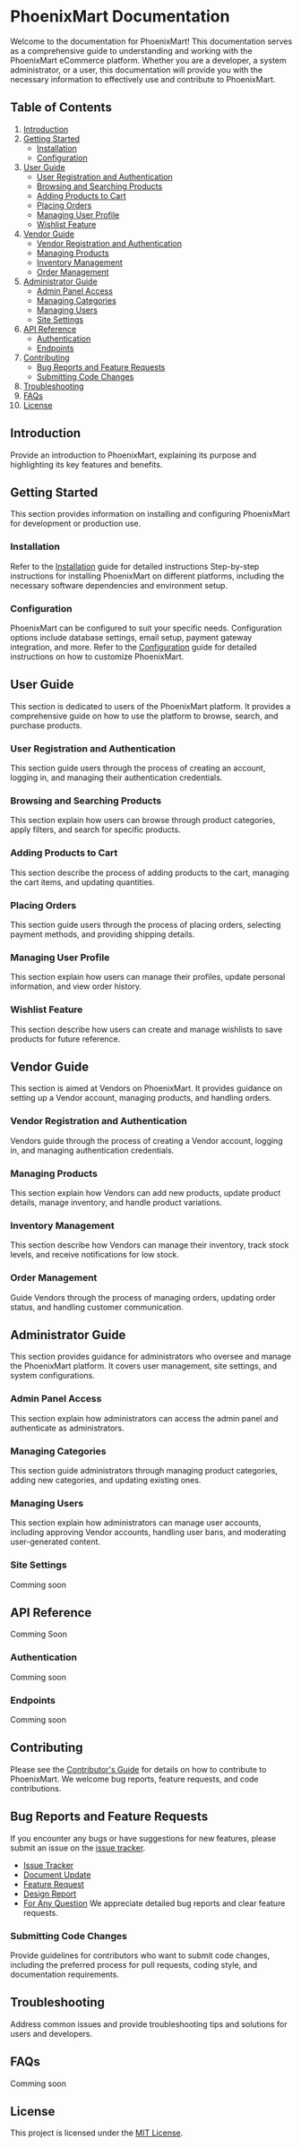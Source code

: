 # PhoenixMart Documentation

Welcome to the documentation for PhoenixMart! This documentation serves as a comprehensive guide to understanding and working with the PhoenixMart eCommerce platform. Whether you are a developer, a system administrator, or a user, this documentation will provide you with the necessary information to effectively use and contribute to PhoenixMart.

## Table of Contents

1. [Introduction](#introduction)
2. [Getting Started](#getting-started)
   - [Installation](#installation)
   - [Configuration](#configuration)
3. [User Guide](#user-guide)
   - [User Registration and Authentication](#user-registration-and-authentication)
   - [Browsing and Searching Products](#browsing-and-searching-products)
   - [Adding Products to Cart](#adding-products-to-cart)
   - [Placing Orders](#placing-orders)
   - [Managing User Profile](#managing-user-profile)
   - [Wishlist Feature](#wishlist-feature)
4. [Vendor Guide](#Vendor-guide)
   - [Vendor Registration and Authentication](#Vendor-registration-and-authentication)
   - [Managing Products](#managing-products)
   - [Inventory Management](#inventory-management)
   - [Order Management](#order-management)
5. [Administrator Guide](#administrator-guide)
   - [Admin Panel Access](#admin-panel-access)
   - [Managing Categories](#managing-categories)
   - [Managing Users](#managing-users)
   - [Site Settings](#site-settings)
6. [API Reference](#api-reference)
   - [Authentication](#authentication)
   - [Endpoints](#endpoints)
7. [Contributing](#contributing)
   - [Bug Reports and Feature Requests](#bug-reports-and-feature-requests)
   - [Submitting Code Changes](#submitting-code-changes)
8. [Troubleshooting](#troubleshooting)
9. [FAQs](#faqs)
10. [License](#license)

## Introduction

Provide an introduction to PhoenixMart, explaining its purpose and highlighting its key features and benefits.

## Getting Started

This section provides information on installing and configuring PhoenixMart for development or production use.

### Installation

Refer to the [Installation](docs/installation.md) guide for detailed instructions Step-by-step instructions for installing PhoenixMart on different platforms, including the necessary software dependencies and environment setup.

### Configuration

PhoenixMart can be configured to suit your specific needs. Configuration options include database settings, email setup, payment gateway integration, and more. Refer to the [Configuration](docs/configuration.md) guide for detailed instructions on how to customize PhoenixMart.

## User Guide

This section is dedicated to users of the PhoenixMart platform. It provides a comprehensive guide on how to use the platform to browse, search, and purchase products.

### User Registration and Authentication

This section guide users through the process of creating an account, logging in, and managing their authentication credentials.

### Browsing and Searching Products

This section explain how users can browse through product categories, apply filters, and search for specific products.

### Adding Products to Cart

This section describe the process of adding products to the cart, managing the cart items, and updating quantities.

### Placing Orders

This section guide users through the process of placing orders, selecting payment methods, and providing shipping details.

### Managing User Profile

This section explain how users can manage their profiles, update personal information, and view order history.

### Wishlist Feature

This section describe how users can create and manage wishlists to save products for future reference.

## Vendor Guide

This section is aimed at Vendors on PhoenixMart. It provides guidance on setting up a Vendor account, managing products, and handling orders.

### Vendor Registration and Authentication

Vendors guide through the process of creating a Vendor account, logging in, and managing authentication credentials.

### Managing Products

This section explain how Vendors can add new products, update product details, manage inventory, and handle product variations.

### Inventory Management

This section describe how Vendors can manage their inventory, track stock levels, and receive notifications for low stock.

### Order Management

Guide Vendors through the process of managing orders, updating order status, and handling customer communication.

## Administrator Guide

This section provides guidance for administrators who oversee and manage the PhoenixMart platform. It covers user management, site settings, and system configurations.

### Admin Panel Access

This section explain how administrators can access the admin panel and authenticate as administrators.

### Managing Categories

This section guide administrators through managing product categories, adding new categories, and updating existing ones.

### Managing Users

This section explain how administrators can manage user accounts, including approving Vendor accounts, handling user bans, and moderating user-generated content.

### Site Settings
Comming soon
<!-- Describe how administrators can configure site-wide settings, such as email templates, payment gateway integration, and other platform configurations. -->

## API Reference
Comming Soon
<!-- Provide detailed documentation of the PhoenixMart API, including authentication methods, available endpoints, request/response formats, and example API calls. -->

### Authentication
Comming soon
<!-- 
This section explain the authentication mechanisms used in the PhoenixMart API, such as token-based authentication or OAuth. -->

### Endpoints
Comming soon
<!-- Document the available API endpoints, their functionalities, required parameters, and expected responses. -->

## Contributing

Please see the [Contributor's Guide](CONTRIBUTING.md) for details on how to contribute to PhoenixMart. We welcome bug reports, feature requests, and code contributions.

## Bug Reports and Feature Requests

If you encounter any bugs or have suggestions for new features, please submit an issue on the [issue tracker](.github/issues.md).
-  [Issue Tracker](.github/issues.md)
-  [Document Update](.github/doc_update.md)
-  [Feature Request](.github/feature_request.md)
-  [Design Report](.github/design_report.md)
-  [For Any Question](.github/question.md)
We appreciate detailed bug reports and clear feature requests.

### Submitting Code Changes

Provide guidelines for contributors who want to submit code changes, including the preferred process for pull requests, coding style, and documentation requirements.

## Troubleshooting

Address common issues and provide troubleshooting tips and solutions for users and developers.

## FAQs
Comming soon
<!-- Here are list of frequently asked questions (FAQs) about PhoenixMart and answers to help users and developers find quick solutions. -->

## License

This project is licensed under the [MIT License](LICENSE).